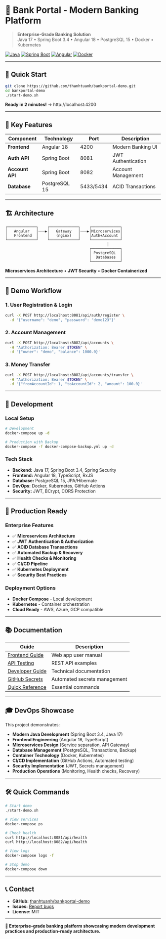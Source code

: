 # 🏦 Bank Portal - Modern Banking Platform

> **Enterprise-Grade Banking Solution**  
> Java 17 • Spring Boot 3.4 • Angular 18 • PostgreSQL 15 • Docker • Kubernetes

[![Java](https://img.shields.io/badge/Java-17-orange.svg)](https://openjdk.java.net/projects/jdk/17/)
[![Spring Boot](https://img.shields.io/badge/Spring%20Boot-3.4-brightgreen.svg)](https://spring.io/projects/spring-boot)
[![Angular](https://img.shields.io/badge/Angular-18-red.svg)](https://angular.io/)
[![Docker](https://img.shields.io/badge/Docker-Ready-blue.svg)](https://www.docker.com/)

---

## 🚀 **Quick Start**

```bash
git clone https://github.com/thanhtuanh/bankportal-demo.git
cd bankportal-demo
./start-demo.sh
```

**Ready in 2 minutes!** → http://localhost:4200

---

## 🎯 **Key Features**

| Component | Technology | Port | Description |
|-----------|------------|------|-------------|
| **Frontend** | Angular 18 | 4200 | Modern Banking UI |
| **Auth API** | Spring Boot | 8081 | JWT Authentication |
| **Account API** | Spring Boot | 8082 | Account Management |
| **Database** | PostgreSQL 15 | 5433/5434 | ACID Transactions |

---

## 🏗️ **Architecture**

```
┌─────────────┐    ┌─────────────┐    ┌─────────────┐
│   Angular   │───▶│   Gateway   │───▶│Microservices│
│   Frontend  │    │   (nginx)   │    │Auth+Account │
└─────────────┘    └─────────────┘    └─────────────┘
                                              │
                                      ┌─────────────┐
                                      │ PostgreSQL  │
                                      │  Databases  │
                                      └─────────────┘
```

**Microservices Architecture** • **JWT Security** • **Docker Containerized**

---

## 💼 **Demo Workflow**

### 1. **User Registration & Login**
```bash
curl -X POST http://localhost:8081/api/auth/register \
  -d '{"username": "demo", "password": "demo123"}'
```

### 2. **Account Management**
```bash
curl -X POST http://localhost:8082/api/accounts \
  -H "Authorization: Bearer $TOKEN" \
  -d '{"owner": "demo", "balance": 1000.0}'
```

### 3. **Money Transfer**
```bash
curl -X POST http://localhost:8082/api/accounts/transfer \
  -H "Authorization: Bearer $TOKEN" \
  -d '{"fromAccountId": 1, "toAccountId": 2, "amount": 100.0}'
```

---

## 🔧 **Development**

### **Local Setup**
```bash
# Development
docker-compose up -d

# Production with Backup
docker-compose -f docker-compose-backup.yml up -d
```

### **Tech Stack**
- **Backend:** Java 17, Spring Boot 3.4, Spring Security
- **Frontend:** Angular 18, TypeScript, RxJS
- **Database:** PostgreSQL 15, JPA/Hibernate
- **DevOps:** Docker, Kubernetes, GitHub Actions
- **Security:** JWT, BCrypt, CORS Protection

---

## 🚀 **Production Ready**

### **Enterprise Features**
- ✅ **Microservices Architecture**
- ✅ **JWT Authentication & Authorization**
- ✅ **ACID Database Transactions**
- ✅ **Automated Backup & Recovery**
- ✅ **Health Checks & Monitoring**
- ✅ **CI/CD Pipeline**
- ✅ **Kubernetes Deployment**
- ✅ **Security Best Practices**

### **Deployment Options**
- **Docker Compose** - Local development
- **Kubernetes** - Container orchestration
- **Cloud Ready** - AWS, Azure, GCP compatible

---

## 📚 **Documentation**

| Guide | Description |
|-------|-------------|
| [Frontend Guide](docs/FRONTEND-GUIDE.md) | Web app user manual |
| [API Testing](docs/API-TESTING.md) | REST API examples |
| [Developer Guide](README.dev.md) | Technical documentation |
| [GitHub Secrets](docs/GITHUB-SECRETS-SETUP.md) | Automated secrets management |
| [Quick Reference](QUICK-REFERENCE.md) | Essential commands |

---

## 🎓 **DevOps Showcase**

This project demonstrates:
- **Modern Java Development** (Spring Boot 3.4, Java 17)
- **Frontend Engineering** (Angular 18, TypeScript)
- **Microservices Design** (Service separation, API Gateway)
- **Database Management** (PostgreSQL, Transactions, Backup)
- **Container Technology** (Docker, Kubernetes)
- **CI/CD Implementation** (GitHub Actions, Automated testing)
- **Security Implementation** (JWT, Secrets management)
- **Production Operations** (Monitoring, Health checks, Recovery)

---

## 🛠️ **Quick Commands**

```bash
# Start demo
./start-demo.sh

# View services
docker-compose ps

# Check health
curl http://localhost:8081/api/health
curl http://localhost:8082/api/health

# View logs
docker-compose logs -f

# Stop demo
docker-compose down
```

---

## 📞 **Contact**

- **GitHub:** [thanhtuanh/bankportal-demo](https://github.com/thanhtuanh/bankportal-demo)
- **Issues:** [Report bugs](https://github.com/thanhtuanh/bankportal-demo/issues)
- **License:** MIT

---

**🎯 Enterprise-grade banking platform showcasing modern development practices and production-ready architecture.**

